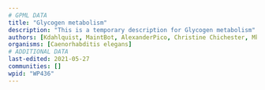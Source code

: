 ```yaml
---
# GPML DATA
title: "Glycogen metabolism"
description: "This is a temporary description for Glycogen metabolism"
authors: [Kdahlquist, MaintBot, AlexanderPico, Christine Chichester, Mkutmon, Eweitz, Fehrhart]
organisms: [Caenorhabditis elegans]
# ADDITIONAL DATA
last-edited: 2021-05-27
communities: []
wpid: "WP436"
---
```


